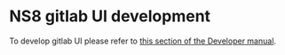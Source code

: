 # NS8 gitlab UI development

To develop gitlab UI please refer to [this section of the Developer manual](https://nethserver.github.io/ns8-core/ui/modules/#module-ui-development).

